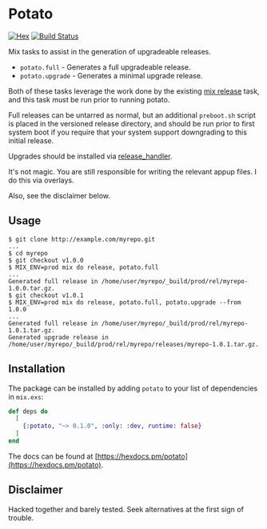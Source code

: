 # Potato

[![Hex](https://img.shields.io/hexpm/v/potato.svg)](https://hex.pm/packages/potato) [![Build Status](https://travis-ci.org/ausimian/potato.svg?branch=master)](https://travis-ci.org/ausimian/potato)

Mix tasks to assist in the generation of upgradeable releases.

- `potato.full` - Generates a full upgradeable release.
- `potato.upgrade` - Generates a minimal upgrade release.

Both of these tasks leverage the work done by the existing 
[mix release](https://hexdocs.pm/mix/Mix.Release.html#content) task, and this
task must be run prior to running potato.

Full releases can be untarred as normal, but an additional `preboot.sh` script
is placed in the versioned release directory, and should be run prior to first
system boot if you require that your system support downgrading to this initial
release.

Upgrades should be installed via [release_handler](http://erlang.org/doc/man/release_handler.html).

It's not magic. You are still responsible for writing the relevant appup files. I
do this via overlays.

Also, see the disclaimer below.

## Usage

```shell
$ git clone http://example.com/myrepo.git
...
$ cd myrepo
$ git checkout v1.0.0
$ MIX_ENV=prod mix do release, potato.full
...
Generated full release in /home/user/myrepo/_build/prod/rel/myrepo-1.0.0.tar.gz.
$ git checkout v1.0.1
$ MIX_ENV=prod mix do release, potato.full, potato.upgrade --from 1.0.0
...
Generated full release in /home/user/myrepo/_build/prod/rel/myrepo-1.0.1.tar.gz.
Generated upgrade release in /home/user/myrepo/_build/prod/rel/myrepo/releases/myrepo-1.0.1.tar.gz.
```

## Installation

The package can be installed by adding `potato` to your list of dependencies in `mix.exs`:

```elixir
def deps do
  [
    {:potato, "~> 0.1.0", :only: :dev, runtime: false}
  ]
end
```

The docs can be found at [https://hexdocs.pm/potato](https://hexdocs.pm/potato).

## Disclaimer

Hacked together and barely tested. Seek alternatives at the first sign of trouble.
